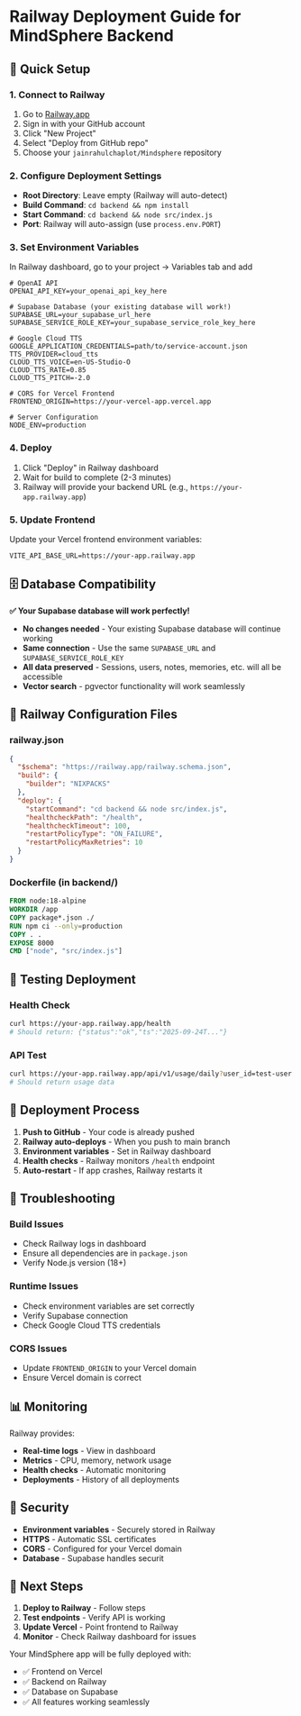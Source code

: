 # Railway Deployment Guide for MindSphere Backend

## 🚀 Quick Setup

### 1. Connect to Railway
1. Go to [Railway.app](https://railway.app)
2. Sign in with your GitHub account
3. Click "New Project"
4. Select "Deploy from GitHub repo"
5. Choose your `jainrahulchaplot/Mindsphere` repository

### 2. Configure Deployment Settings
- **Root Directory**: Leave empty (Railway will auto-detect)
- **Build Command**: `cd backend && npm install`
- **Start Command**: `cd backend && node src/index.js`
- **Port**: Railway will auto-assign (use `process.env.PORT`)

### 3. Set Environment Variables
In Railway dashboard, go to your project → Variables tab and add

```env
# OpenAI API
OPENAI_API_KEY=your_openai_api_key_here

# Supabase Database (your existing database will work!)
SUPABASE_URL=your_supabase_url_here
SUPABASE_SERVICE_ROLE_KEY=your_supabase_service_role_key_here

# Google Cloud TTS
GOOGLE_APPLICATION_CREDENTIALS=path/to/service-account.json
TTS_PROVIDER=cloud_tts
CLOUD_TTS_VOICE=en-US-Studio-O
CLOUD_TTS_RATE=0.85
CLOUD_TTS_PITCH=-2.0

# CORS for Vercel Frontend
FRONTEND_ORIGIN=https://your-vercel-app.vercel.app

# Server Configuration
NODE_ENV=production
```

### 4. Deploy
1. Click "Deploy" in Railway dashboard
2. Wait for build to complete (2-3 minutes)
3. Railway will provide your backend URL (e.g., `https://your-app.railway.app`)

### 5. Update Frontend
Update your Vercel frontend environment variables:
```env
VITE_API_BASE_URL=https://your-app.railway.app
```

## 🗄️ Database Compatibility

**✅ Your Supabase database will work perfectly!**

- **No changes needed** - Your existing Supabase database will continue working
- **Same connection** - Use the same `SUPABASE_URL` and `SUPABASE_SERVICE_ROLE_KEY`
- **All data preserved** - Sessions, users, notes, memories, etc. will all be accessible
- **Vector search** - pgvector functionality will work seamlessly

## 🔧 Railway Configuration Files

### railway.json
```json
{
  "$schema": "https://railway.app/railway.schema.json",
  "build": {
    "builder": "NIXPACKS"
  },
  "deploy": {
    "startCommand": "cd backend && node src/index.js",
    "healthcheckPath": "/health",
    "healthcheckTimeout": 100,
    "restartPolicyType": "ON_FAILURE",
    "restartPolicyMaxRetries": 10
  }
}
```

### Dockerfile (in backend/)
```dockerfile
FROM node:18-alpine
WORKDIR /app
COPY package*.json ./
RUN npm ci --only=production
COPY . .
EXPOSE 8000
CMD ["node", "src/index.js"]
```

## 🧪 Testing Deployment

### Health Check
```bash
curl https://your-app.railway.app/health
# Should return: {"status":"ok","ts":"2025-09-24T..."}
```

### API Test
```bash
curl https://your-app.railway.app/api/v1/usage/daily?user_id=test-user
# Should return usage data
```

## 🔄 Deployment Process

1. **Push to GitHub** - Your code is already pushed
2. **Railway auto-deploys** - When you push to main branch
3. **Environment variables** - Set in Railway dashboard
4. **Health checks** - Railway monitors `/health` endpoint
5. **Auto-restart** - If app crashes, Railway restarts it

## 🚨 Troubleshooting

### Build Issues
- Check Railway logs in dashboard
- Ensure all dependencies are in `package.json`
- Verify Node.js version (18+)

### Runtime Issues
- Check environment variables are set correctly
- Verify Supabase connection
- Check Google Cloud TTS credentials

### CORS Issues
- Update `FRONTEND_ORIGIN` to your Vercel domain
- Ensure Vercel domain is correct

## 📊 Monitoring

Railway provides:
- **Real-time logs** - View in dashboard
- **Metrics** - CPU, memory, network usage
- **Health checks** - Automatic monitoring
- **Deployments** - History of all deployments

## 🔐 Security

- **Environment variables** - Securely stored in Railway
- **HTTPS** - Automatic SSL certificates
- **CORS** - Configured for your Vercel domain
- **Database** - Supabase handles securit

## 🎯 Next Steps

1. **Deploy to Railway** - Follow steps
2. **Test endpoints** - Verify API is working
3. **Update Vercel** - Point frontend to Railway
4. **Monitor** - Check Railway dashboard for issues

Your MindSphere app will be fully deployed with:
- ✅ Frontend on Vercel
- ✅ Backend on Railway  
- ✅ Database on Supabase
- ✅ All features working seamlessly
